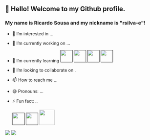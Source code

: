 ## 👋 Hello! Welcome to my Github profile.
### My name is Ricardo Sousa and my nickname is "rsilva-e"!

- 👀 I’m interested in ...
- 🔭 I’m currently working on ...
- 🌱 I’m currently learning  <a href="" target=""><img src="https://cdn.jsdelivr.net/gh/devicons/devicon/icons/c/c-original.svg" width=" 40" target="_blank"></a> <a href="" target="_blank"><img src="https://user-images.githubusercontent.com/25181517/192106073-90fffafe-3562-4ff9-a37e-c77a2da0ff58.png" width=" 40" target="_blank"> <a href="" target="_blank"><img src="https://cdn.jsdelivr.net/gh/devicons/devicon/icons/linux/linux-original.svg" width=" 40" target="_blank"></a> <a href="" target="_blank"><img src="https://cdn.jsdelivr.net/gh/devicons/devicon/icons/vscode/vscode-original.svg" width=" 40" target="_blank"></a>
- 👯 I’m looking to collaborate on .
- 📫 How to reach me ...
- 😄 Pronouns: ...
- ⚡ Fun fact: ..

   <a href="" target=""><img src="https://media.licdn.com/dms/image/C560BAQGHvk17rp8KWA/company-logo_100_100/0/1630584522334/ispgaya_logo?e=1709164800&v=beta&t=-HgPE_z6fraHd5KP8g7Ql3zdia9GLMYgbSYGHQ_nDFI" width=" 40" target="_blank"></a> <a href="" target=""><img src="https://media.licdn.com/dms/image/D4D0BAQFQNwcf2qpQDA/company-logo_100_100/0/1695711589884/isep_logo?e=1709164800&v=beta&t=JugMTke7SboUwrDdBy0EhUJf-NbLvHJto9zI4vV86gg" width=" 40" target="_blank"></a> <a href="https://www.42porto.pt" target="_blank"> <img src="https://simpleicons.org/icons/42.svg" width=" 50" target="_blank"> </a>


<!---
rsilva-e/rsilva-e is a ✨ special ✨ repository because its `README.md` (this file) appears on your GitHub profile.
You can click the Preview link to take a look at your changes.
--->


<div> 
  <a href = "mailto:rjs.sousa@hotmail.com"><img src="https://img.shields.io/badge/-Gmail-%23333?style=for-the-badge&logo=gmail&logoColor=white" target="_blank"></a>
  <a href="https://www.linkedin.com/in/ricardo-sousa-3a14b6b2/" target="_blank"><img src="https://img.shields.io/badge/-LinkedIn-%230077B5?style=for-the-badge&logo=linkedin&logoColor=white" target="_blank"></a> 
  
  
</div>


            
      
